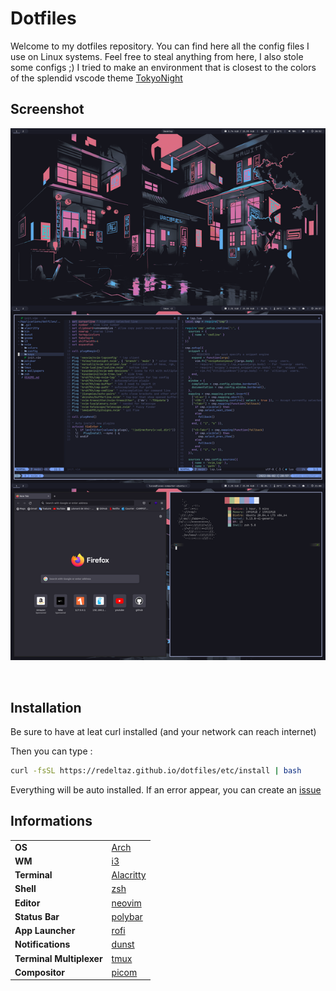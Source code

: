 # Dotfiles

Welcome to my dotfiles repository. You can find here all the config files I use on Linux systems.
Feel free to steal anything from here, I also stole some configs ;)
I tried to make an environment that is closest to the colors of the splendid vscode theme [TokyoNight](https://github.com/enkia/tokyo-night-vscode-theme)

## Screenshot
![desktop](./screenshot.png)

<br>

## Installation

Be sure to have at leat curl installed (and your network can reach internet)

Then you can type :
```bash
curl -fsSL https://redeltaz.github.io/dotfiles/etc/install | bash
```
Everything will be auto installed. If an error appear, you can create an [issue](https://github.com/Redeltaz/dotfiles/issues/new)

## Informations

|   |   |
|---|---|
|**OS**| [Arch](https://archlinux.fr/) |
| **WM** | [i3](https://github.com/i3/i3) |
| **Terminal** | [Alacritty](https://github.com/alacritty/alacritty) |
| **Shell** | [zsh](https://github.com/ohmyzsh/ohmyzsh) |
| **Editor** | [neovim](https://github.com/neovim/neovim) |
| **Status Bar** | [polybar](https://github.com/polybar/polybar) |
| **App Launcher** | [rofi](https://github.com/davatorium/rofi) |
| **Notifications** | [dunst](https://github.com/dunst-project/dunst) |
| **Terminal Multiplexer** | [tmux](https://github.com/tmux/tmux) |
| **Compositor** | [picom](https://github.com/yshui/picom) |
